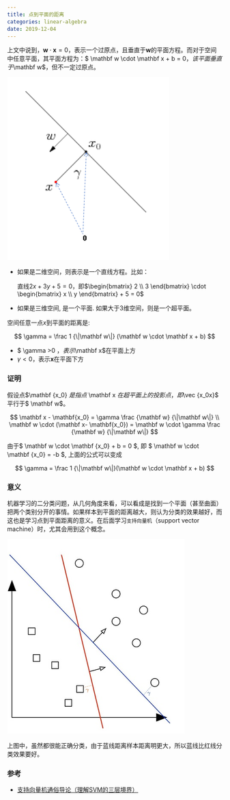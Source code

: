 ```yaml
---
title: 点到平面的距离
categories: linear-algebra
date: 2019-12-04
---
```

上文中说到，$\mathbf w \cdot \mathbf x = 0$，表示一个过原点，且垂直于$\mathbf w$的平面方程。而对于空间中任意平面，其平面方程为：$ \mathbf w  \cdot \mathbf x + b = 0$，该平面垂直于$\mathbf w$，但不一定过原点。

![image-20191111144652944](images/image-20191111144652944-1575459054585.png)

- 如果是二维空间，则表示是一个直线方程。比如：

  直线$2x+3y+5=0$，即$\begin{bmatrix} 2 \\ 3 \end{bmatrix} \cdot \begin{bmatrix} x \\ y  \end{bmatrix} + 5 = 0$

- 如果是三维空间, 是一个平面. 如果大于3维空间，则是一个超平面。

空间任意一点$x$到平面的距离是:  

$$
\gamma = \frac 1 {\|\mathbf w\|} (\mathbf w \cdot \mathbf x + b)
$$

- $ \gamma >0 $，表示$\mathbf x$在平面上方
- $\gamma<0$，表示$\mathbf x$在平面下方

### 证明

假设点$\mathbf {x_0} $是指点$ \mathbf x  $在超平面上的投影点，即$\vec {x_0x}$ 平行于$ \mathbf w$。

$$
\mathbf x - \mathbf{x_0} = \gamma  \frac {\mathbf w} {\|\mathbf w\|}
 \\
 \mathbf w \cdot (\mathbf  x- \mathbf{x_0}) = \mathbf w \cdot \gamma  \frac {\mathbf w} {\|\mathbf  w\|}
$$

 由于$ \mathbf w \cdot \mathbf  {x_0} + b = 0  $, 即 $ \mathbf w  \cdot \mathbf {x_0}  = -b  $, 上面的公式可以变成

$$
\gamma = \frac 1 {\|\mathbf  w\|}(\mathbf  w \cdot \mathbf  x + b)
$$

### 意义

机器学习的二分类问题，从几何角度来看，可以看成是找到一个平面（甚至曲面）把两个类别分开的事情。如果样本到平面的距离越大，则认为分类的效果越好，而这也是学习点到平面距离的意义。在后面学习`支持向量机`（support vector machine）时，尤其会用到这个概念。

 ![SVM Lines](images/DYoJdfp-1575459054585.jpg) 

 上图中，虽然都很能正确分类，由于蓝线距离样本距离明更大，所以蓝线比红线分类效果要好。

### 参考

- [支持向量机通俗导论（理解SVM的三层境界）](https://blog.csdn.net/v_JULY_v/article/details/7624837)